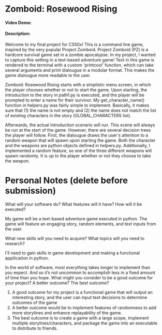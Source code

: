 # Zomboid: Rosewood Rising
#### Video Demo:  <URL HERE>
#### Description:

Welcome to my final project for CS50x! This is a command line game, inspired by the very popular Project Zomboid. Project Zomboid (PZ) is a hardcore survival game set in a zombie apocalypse. In my project, I wanted to capture this setting in a text-based adventure game! Text in this game is rendered to the terminal with a custom 'printcool' function, which can take several arguments and print dialougue in a modular format. This makes the game dialougue more readable to the user.

Zomboid: Rosewood Rising starts with a simplistic menu screen, in which the player chooses whether or not to start the game. Upon starting, the introduction to the story in path1.py is executed, and the player will be prompted to enter a name for their survivor. My get_character_name() function in helpers.py was fairly simple to implement. Basically, it makes sure that (1) the name is not empty and (2) the name does not match the list of existing characters in the story (GLOBAL_CHARACTERS list).

Afterwards, the actual introduction scenario will run. This scene will always be run at the start of the game. However, there are several decision trees the player will follow. First, the dialougue draws the user's attention to a random weapon that will spawn upon starting the game. Both the character and the weapons are python objects defined in helpers.py. Additionally, I implemented a random feature, so one of the three different weapons will spawn randomly. It is up to the player whether or not they choose to take the weapon.





# Personal Notes (delete before submission)

What will your software do? What features will it have? How will it be executed?

My game will be a text-based adventure game executed in python. The game will feature an engaging story, random elements, and text inputs from the user.

What new skills will you need to acquire? What topics will you need to research?

I'll need to gain skills in game development and making a functional appilication in python.

In the world of software, most everything takes longer to implement than you expect. And so it’s not uncommon to accomplish less in a fixed amount of time than you hope. What might you consider to be a good outcome for your project? A better outcome? The best outcome? 
1. A good outcome for my project is a functional game that will output an interesting story, and the user can input text decisions to determine outcomes of the game
2. A better outcome would be to implement features of randomness to add more storylines and enhance replayability of the game.
3. The best outcome is to create a game with a large scope, implement multiple storylines/characters, and package the game into an executable to distribute to friends.

